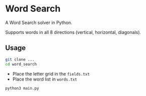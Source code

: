 # Word Search

A Word Search solver in Python.

Supports words in all 8 directions (vertical, horizontal, diagonals).

## Usage

```sh
git clone ...
cd word_search
```

- Place the letter grid in the `fields.txt`
- Place the word list in `words.txt`

```sh
python3 main.py
```
